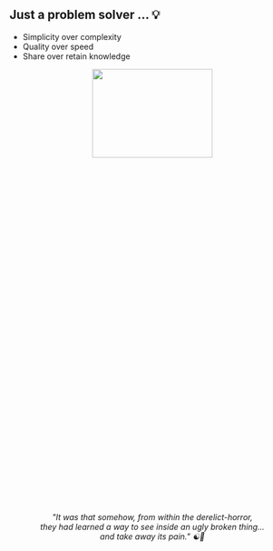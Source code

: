##  Just a problem solver ... :bulb:

- Simplicity over complexity </br>
- Quality over speed  </br>
- Share over retain knowledge  </br>


<p align="center">
  <a href="https://youtu.be/xPr0BfEcaCQ">
    <img  width="65%" height="20%" src="https://raw.githubusercontent.com/BrenoJesusFernandes/brenojesusfernandes/main/img/smiles-from-juran.webp"> </br>
  </a>
  <i>"It was that somehow, from within the derelict-horror, </br>
      they had learned a way to see inside an ugly broken thing... </br>
      and take away its pain." ☯🍃 
  </i> </br></br>
</p>


